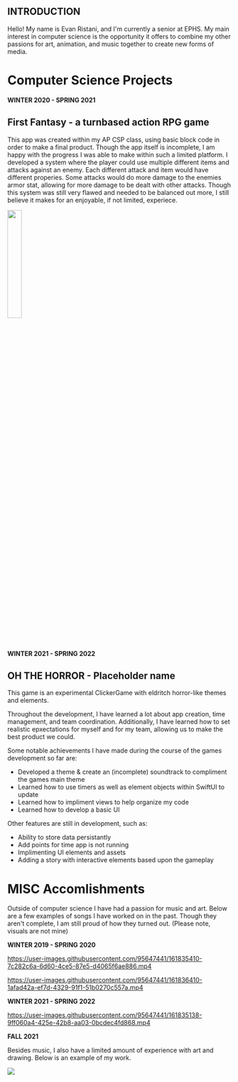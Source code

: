 ## INTRODUCTION 
Hello! My name is Evan Ristani, and I'm currently a senior at EPHS. My main interest in computer science is the opportunity it offers to combine my other passions for art, animation, and music together to create new forms of media. 

# Computer Science Projects 

**WINTER 2020 - SPRING 2021**

## First Fantasy - a turnbased action RPG game 

This app was created within my AP CSP class, using basic block code in order to make a final product. Though the app itself is incomplete, I am happy with the progress I was able to make within such a limited platform. I developed a system where the player could use multiple different items and attacks against an enemy. Each different attack and item would have different properies. Some attacks would do more damage to the enemies armor stat, allowing for more damage to be dealt with other attacks. 
Though this system was still very flawed and needed to be balanced out more, I still believe it makes for an enjoyable, if not limited, experiece. 

<img src="https://user-images.githubusercontent.com/95647441/161791715-a5bc1ca9-748f-4001-8614-e31620711914.jpg" width=25% height=25%>

**WINTER 2021 - SPRING 2022**

## OH THE HORROR - Placeholder name 
  
This game is an experimental ClickerGame with eldritch horror-like themes and elements. 
 
Throughout the development, I have learned a lot about app creation, time management, and team coordination. 
Additionally, I have learned how to set realistic epxectations for myself and for my team, allowing us to make the best product we could. 
 
Some notable achievements I have made during the course of the games development so far are:
* Developed a theme & create an (incomplete) soundtrack to compliment the games main theme 
* Learned how to use timers as well as element objects within SwiftUI to update 
* Learned how to impliment views to help organize my code
* Learned how to develop a basic UI 

Other features are still in development, such as:
* Ability to store data persistantly 
* Add points for time app is not running 
* Implimenting UI elements and assets 
* Adding a story with interactive elements based upon the gameplay

# MISC Accomlishments 
Outside of computer science I have had a passion for music and art. Below are a few examples of songs I have worked on in the past. Though they aren't complete, I am still proud of how they turned out. (Please note, visuals are not mine)

**WINTER 2019 - SPRING 2020**

https://user-images.githubusercontent.com/95647441/161835410-7c282c6a-6d60-4ce5-87e5-d4065f6ae886.mp4

https://user-images.githubusercontent.com/95647441/161836410-1afad42a-ef7d-4329-91f1-51b0270c557a.mp4

**WINTER 2021 - SPRING 2022** 

https://user-images.githubusercontent.com/95647441/161835138-9ff060a4-425e-42b8-aa03-0bcdec4fd868.mp4

**FALL 2021**

Besides music, I also have a limited amount of experience with art and drawing. Below is an example of my work.

<img src="https://user-images.githubusercontent.com/95647441/161837042-00fcbc2f-bd59-401f-a774-d45c99d9df58.jpg">


